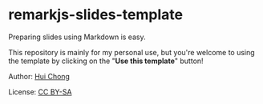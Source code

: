 # remarkjs-slides-template

Preparing slides using Markdown is easy. 

This repository is mainly for my personal use, but you're welcome to using the template by clicking on the "**Use this template**" button! 

Author: [Hui Chong](https://www.huichong.me)

License: [CC BY-SA](https://creativecommons.org/licenses/by-sa/4.0/)
